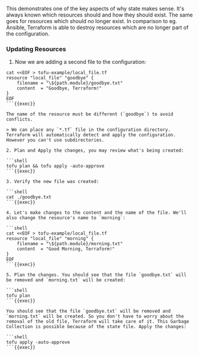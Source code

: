 This demonstrates one of the key aspects of why state makes sense. It's always known which resources should and how they should exist. The same goes for resources which should no longer exist. In comparison to eg. Ansible, Terraform is able to destroy resources which are no longer part of the configuration.

### Updating Resources

1. Now we are adding a second file to the configuration:

```shell
cat <<EOF > tofu-example/local_file.tf
resource "local_file" "goodbye" {
    filename = "\${path.module}/goodbye.txt"
    content  = "Goodbye, Terraform!"
}
EOF
```{{exec}}

The name of the resource must be different (`goodbye`) to avoid conflicts.

> We can place any `*.tf` file in the configuration directory. Terraform will automatically detect and apply the configuration. However you can't use subdirectories.

2. Plan and Apply the changes, you may review what's being created:

```shell
tofu plan && tofu apply -auto-approve
```{{exec}}

3. Verify the new file was created:

```shell
cat ./goodbye.txt
```{{exec}}

4. Let's make changes to the content and the name of the file. We'll also change the resource's name to `morning`:

```shell
cat <<EOF > tofu-example/local_file.tf
resource "local_file" "morning" {
    filename = "\${path.module}/morning.txt"
    content  = "Good Morning, Terraform!"
}
EOF
```{{exec}}

5. Plan the changes. You should see that the file `goodbye.txt` will be removed and `morning.txt` will be created:

```shell
tofu plan
```{{exec}}

You should see that the file `goodbye.txt` will be removed and `morning.txt` will be created. So you don't have to worry about the removal of the old file, Terraform will take care of it. This Garbage Collection is possible because of the state file. Apply the changes:

```shell
tofu apply -auto-approve
```{{exec}}
